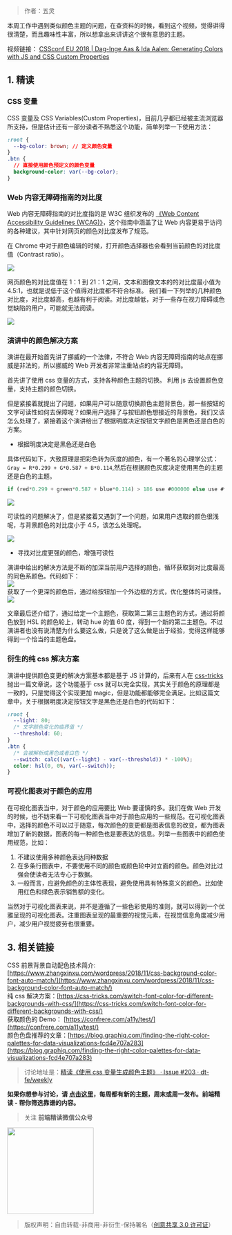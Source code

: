 > 作者：五灵

本周工作中遇到类似颜色主题的问题，在查资料的时候，看到这个视频，觉得讲得很清楚，而且趣味性丰富，所以想拿出来讲讲这个很有意思的主题。

视频链接： [CSSconf EU 2018 | Dag-Inge Aas & Ida Aalen: Generating Colors with JS and CSS Custom Properties](https://www.youtube.com/watch?v=zi6L0ZqrKfA)

## 1. 精读

### CSS 变量

CSS 变量及 CSS Variables(Custom Properties)，目前几乎都已经被主流浏览器所支持，但是估计还有一部分读者不熟悉这个功能，简单列举一下使用方法：

```css
:root {
  --bg-color: brown; // 定义颜色变量
}
.btn {
  // 直接使用颜色预定义的颜色变量
  background-color: var(--bg-color);
}
```

### Web 内容无障碍指南的对比度

Web 内容无障碍指南的对比度指的是 W3C 组织发布的 [《Web Content Accessibility Guidelines (WCAG)》](https://www.w3.org/TR/WCAG/#glossary)，这个指南中涵盖了让 Web 内容更易于访问的各种建议，其中针对网页的颜色对比度发布了规范。

在 Chrome 中对于颜色编辑的时候，打开颜色选择器也会看到当前颜色的对比度值（Contrast ratio）。

![](https://intranetproxy.alipay.com/skylark/lark/0/2019/png/8594/1566984010664-29649abd-c3be-45f8-8ce7-81af4e9556e9.png#alt=image.png)

网页颜色的对比度值在 1：1 到 21：1 之间，文本和图像文本的的对比度最小值为 4.5:1，也就是说低于这个值得对比度都不符合标准。 我们看一下列举的几种颜色对比度，对比度越高，也越有利于阅读。对比度越低，对于一些存在视力障碍或色觉缺陷的用户，可能就无法阅读。

![](https://intranetproxy.alipay.com/skylark/lark/0/2019/png/8594/1566985089013-db165779-09b7-4c0d-89f1-34a970fe21b5.png#alt=image.png)

### 演讲中的颜色解决方案

演讲在最开始首先讲了挪威的一个法律，不符合 Web 内容无障碍指南的站点在挪威是非法的，所以挪威的 Web 开发者非常注重站点的内容无障碍。

首先讲了使用 css 变量的方式，支持各种颜色主题的切换。 利用 js 去设置颜色变量，支持主题的颜色切换。

但是紧接着就提出了问题，如果用户可以随意切换颜色主题背景色，那一些按钮的文字可读性如何去保障呢？如果用户选择了与按钮颜色想接近的背景色，我们又该怎么处理了，紧接着这个演讲给出了根据明度决定按钮文字颜色是黑色还是白色的方案。

- 根据明度决定是黑色还是白色

具体代码如下，大致原理是把彩色转为灰度的颜色，有一个著名的心理学公式：`Gray = R*0.299 + G*0.587 + B*0.114`,然后在根据颜色灰度决定使用黑色的主题还是白色的主题。

```javascript
if (red*0.299 + green*0.587 + blue*0.114) > 186 use #000000 else use #ffffff
```

![](https://intranetproxy.alipay.com/skylark/lark/0/2019/png/8594/1566985717472-2cb450f5-0d6c-443f-b736-7cbde430c367.png#alt=image.png)

可读性的问题解决了，但是紧接着又遇到了一个问题，如果用户选取的颜色很浅呢，与背景颜色的对比度小于 4.5，该怎么处理呢。

![](https://intranetproxy.alipay.com/skylark/lark/0/2019/png/8594/1566990382899-fa5f8dad-8bf8-4a05-b655-96ab0fea8be1.png#alt=image.png)

- 寻找对比度更强的颜色，增强可读性

演讲中给出的解决方法是不断的加深当前用户选择的颜色，循环获取到对比度最高的同色系颜色。代码如下：<br />
![](https://intranetproxy.alipay.com/skylark/lark/0/2019/png/8594/1566990561713-6b28b835-5e41-4969-9512-212534896f1a.png#alt=image.png)<br />
获取了一个更深的颜色后，通过给按钮加一个外边框的方式，优化整体的可读性。<br />
![](https://intranetproxy.alipay.com/skylark/lark/0/2019/png/8594/1567000678792-25b37024-88a6-431a-ae81-ea9aa1f8427f.png#alt=image.png)

文章最后还介绍了，通过给定一个主题色，获取第二第三主题色的方式，通过将颜色放到 HSL 的颜色轮上，转动 hue 的值 60 度，得到一个新的第二主题色。不过演讲者也没有说清楚为什么要这么做，只是说了这么做是出于经验，觉得这样能够得到一个恰当的主题色盘。

### 衍生的纯 css 解决方案

演讲中提供颜色变更的解决方案基本都是基于 JS 计算的，后来有人在 [css-tricks](https://css-tricks.com/switch-font-color-for-different-backgrounds-with-css/) 抛出一篇文章说，这个功能基于 css 就可以完全实现，其实关于颜色的原理都是一致的，只是觉得这个实现更加 magic，但是功能都能够完全满足。比如这篇文章中，关于根据明度决定按钮文字是黑色还是白色的代码如下：

```css
:root {
  --light: 80;
  /* 文字颜色变化的临界值 */
  --threshold: 60;
}
.btn {
  /* 会被解析成黑色或者白色 */
  --switch: calc((var(--light) - var(--threshold)) * -100%);
  color: hsl(0, 0%, var(--switch));
}
```

### 可视化图表对于颜色的应用

在可视化图表当中，对于颜色的应用要比 Web 要谨慎的多。我们在做 Web 开发的时候，也不妨来看一下可视化图表当中对于颜色应用的一些规范。在可视化图表中，选择的颜色不可以过于随意，每次颜色的变更都是图表信息的改变，都为图表增加了新的数据，图表的每一种颜色也是要表达的信息。列举一些图表中的颜色使用规范，比如：

1. 不建议使用多种颜色表达同种数据
2. 在多条行图表中，不要使用不同的颜色或颜色轮中对立面的颜色。颜色对比过强会使读者无法专心于数据。
3. 一般而言，应避免颜色的主体性表现，避免使用具有特殊意义的颜色。比如使用红色和绿色表示销售额的变化。

当然对于可视化图表来说，并不是遵循了一些色彩使用的准则，就可以得到一个优雅呈现的可视化图表。注重图表呈现的最重要的视觉元素，在视觉信息角度减少用户，减少用户视觉疲劳也很重要。

## 3. 相关链接

CSS 前景背景自动配色技术简介: [https://www.zhangxinxu.com/wordpress/2018/11/css-background-color-font-auto-match/](https://www.zhangxinxu.com/wordpress/2018/11/css-background-color-font-auto-match/)<br />
纯 css 解决方案：[https://css-tricks.com/switch-font-color-for-different-backgrounds-with-css/](https://css-tricks.com/switch-font-color-for-different-backgrounds-with-css/)<br />
获取颜色的 Demo： [https://confrere.com/a11y/test/](https://confrere.com/a11y/test/)<br />
颜色色盘推荐的文章：[https://blog.graphiq.com/finding-the-right-color-palettes-for-data-visualizations-fcd4e707a283](https://blog.graphiq.com/finding-the-right-color-palettes-for-data-visualizations-fcd4e707a283)

> 讨论地址是：[精读《使用 css 变量生成颜色主题》 · Issue #203 · dt-fe/weekly](https://github.com/dt-fe/weekly/issues/203)

**如果你想参与讨论，请 [点击这里](https://github.com/dt-fe/weekly)，每周都有新的主题，周末或周一发布。前端精读 - 帮你筛选靠谱的内容。**

> 关注 **前端精读微信公众号**

<img width=200 src="https://img.alicdn.com/tfs/TB165W0MCzqK1RjSZFLXXcn2XXa-258-258.jpg">

> 版权声明：自由转载-非商用-非衍生-保持署名（[创意共享 3.0 许可证](https://creativecommons.org/licenses/by-nc-nd/3.0/deed.zh)）
